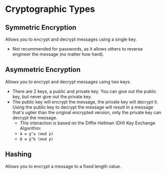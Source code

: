 # Cryptographic Types

## Symmetric Encryption
Allows you to encrypt and decrypt messages using a single key. 

- Not recommended for passwords, as it allows others to reverse engineer the message (no matter how hard). 

## Asymmetric Encryption
Allows you to encrypt and decrypt messages using two keys.

- There are 2 keys, a public and private key. You can give out the public key, but never give out the private key.
- The public key will encrypt the message, the private key will decrypt it. Using the public key to decrypt the message will result in a message that's uglier than the original encrypted version, only the private key can decrypt the message.
  - This interaction is based on the Diffie Hellman (DH) Key Exchange Algorithm:
  - ` A ≡ g^a (mod p) `
  - ` B ≡ g^b (mod p) `

## Hashing
Allows you to encrypt a message to a fixed length value. 
